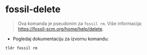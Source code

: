 # fossil-delete

> Ova komanda je pseudonim za `fossil rm`.
> Više informacija: <https://fossil-scm.org/home/help/delete>.

- Pogledaj dokumentaciju za izvornu komandu:

`tldr fossil rm`

